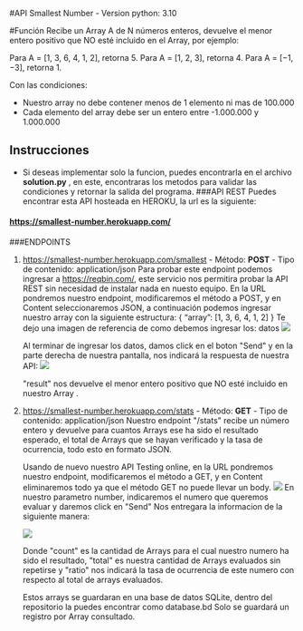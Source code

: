 #API Smallest Number
	- Version python: 3.10

#Función
Recibe un Array A de N números enteros, devuelve el menor entero positivo que NO esté incluido en el Array, por ejemplo:

Para A = [1, 3, 6, 4, 1, 2], retorna 5.
Para A = [1, 2, 3], retorna 4.
Para A = [−1, −3], retorna 1.

Con las condiciones:
- Nuestro array no debe contener menos de 1 elemento ni mas de 100.000
- Cada elemento del array debe ser un entero entre -1.000.000 y 1.000.000
## Instrucciones
- Si deseas implementar solo la funcion, puedes encontrarla en el archivo **solution.py** , en este, encontraras los metodos para validar las condiciones y retornar la salida del programa.
###API REST
Puedes encontrar esta API hosteada en HEROKU, la url es la siguiente:
#### https://smallest-number.herokuapp.com/
###ENDPOINTS
1. https://smallest-number.herokuapp.com/smallest
		- Método: **POST**
		- Tipo de contenido: application/json 
	Para probar este endpoint podemos ingresar a https://reqbin.com/, este servicio nos permitira probar la API REST sin necesidad de instalar nada en nuesto equipo. 
	En la URL pondremos nuestro endpoint, modificaremos el método a POST, y en Content seleccionaremos JSON, a continuación podemos ingresar nuestro array con la siguiente estructura:
			{
			“array”: [1, 3, 6, 4, 1, 2]
			}
	Te dejo una imagen de referencia de como debemos ingresar los: datos
	![](https://i.ibb.co/Hr2M98K/test-fastapi-online-post.png)

	Al terminar de ingresar los datos, damos click en el boton "Send" y en la parte derecha de nuestra pantalla, nos indicará la respuesta de nuestra API:
	![](https://i.ibb.co/n0zBnFw/test-fastapi-online-post-result.png)

	"result" nos devuelve el menor entero positivo que NO esté incluido en nuestro Array .

2.  https://smallest-number.herokuapp.com/stats
		- Método: **GET**
		- Tipo de contenido: application/json 
	Nuestro endpoint "/stats" recibe un número entero y devuelve para cuantos Arrays ese ha sido el resultado esperado, el total de Arrays que se hayan verificado y la tasa de ocurrencia, todo esto en formato JSON.
	
	Usando de nuevo nuestro API Testing online, en la URL pondremos nuestro endpoint, modificaremos el método a GET, y en Content eliminaremos todo ya que el método GET no puede llevar un body.
	![](https://i.ibb.co/4JQfmst/test-fastapi-online-get.png)
	En nuestro parametro number, indicaremos el numero que queremos evaluar y daremos click en "Send"
	Nos entregara la informacion de la siguiente manera:
	
	![](https://i.ibb.co/rdRzD4f/test-fastapi-online-get-result.png)
	
	Donde "count" es la cantidad de Arrays para el cual nuestro numero ha sido el resultado, "total" es nuestra cantidad de Arrays evaluados sin repetirse y "ratio" nos indicará la tasa de ocurrencia de este numero con respecto al total de arrays evaluados.
	
	Estos arrays se guardaran en una base de datos SQLite, dentro del repositorio la puedes encontrar como database.bd
	Solo se guardará un registro por Array consultado.